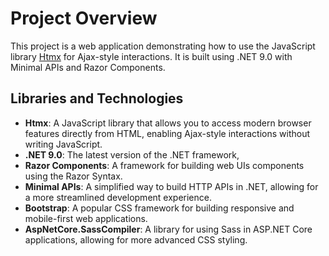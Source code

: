 # Project Overview

This project is a web application demonstrating how to use the JavaScript library [Htmx](https://htmx.org/) for Ajax-style interactions. It is built using .NET 9.0 with Minimal APIs and Razor Components.

## Libraries and Technologies

- **Htmx**: A JavaScript library that allows you to access modern browser features directly from HTML, enabling Ajax-style interactions without writing JavaScript.
- **.NET 9.0**: The latest version of the .NET framework,
- **Razor Components**: A framework for building web UIs components using the Razor Syntax.
- **Minimal APIs**: A simplified way to build HTTP APIs in .NET, allowing for a more streamlined development experience.
- **Bootstrap**: A popular CSS framework for building responsive and mobile-first web applications.
- **AspNetCore.SassCompiler**: A library for using Sass in ASP.NET Core applications, allowing for more advanced CSS styling.